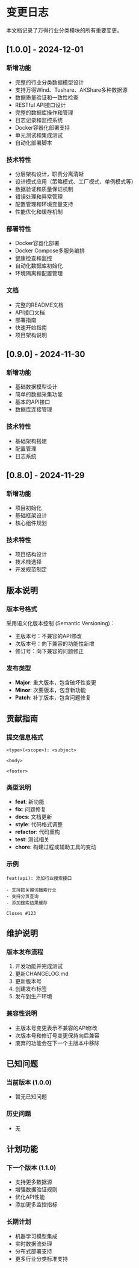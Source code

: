 # 变更日志

本文档记录了万得行业分类模块的所有重要变更。

## [1.0.0] - 2024-12-01

### 新增功能
- 完整的行业分类数据模型设计
- 支持万得Wind、Tushare、AKShare多种数据源
- 数据质量验证和一致性检查
- RESTful API接口设计
- 完整的数据库操作和管理
- 日志记录和监控系统
- Docker容器化部署支持
- 单元测试和集成测试
- 自动化部署脚本

### 技术特性
- 分层架构设计，职责分离清晰
- 设计模式应用（策略模式、工厂模式、单例模式等）
- 数据验证和质量保证机制
- 错误处理和异常管理
- 配置管理和环境变量支持
- 性能优化和缓存机制

### 部署特性
- Docker容器化部署
- Docker Compose多服务编排
- 健康检查和监控
- 自动化数据库初始化
- 环境隔离和配置管理

### 文档
- 完整的README文档
- API接口文档
- 部署指南
- 快速开始指南
- 项目架构说明

## [0.9.0] - 2024-11-30

### 新增功能
- 基础数据模型设计
- 简单的数据采集功能
- 基本的API接口
- 数据库连接管理

### 技术特性
- 基础架构搭建
- 配置管理
- 日志系统

## [0.8.0] - 2024-11-29

### 新增功能
- 项目初始化
- 基础框架设计
- 核心组件规划

### 技术特性
- 项目结构设计
- 技术栈选择
- 开发规范制定

## 版本说明

### 版本号格式
采用语义化版本控制 (Semantic Versioning)：
- 主版本号：不兼容的API修改
- 次版本号：向下兼容的功能性新增
- 修订号：向下兼容的问题修正

### 发布类型
- **Major**: 重大版本，包含破坏性变更
- **Minor**: 次要版本，包含新功能
- **Patch**: 补丁版本，包含问题修复

## 贡献指南

### 提交信息格式
```
<type>(<scope>): <subject>

<body>

<footer>
```

### 类型说明
- **feat**: 新功能
- **fix**: 问题修复
- **docs**: 文档更新
- **style**: 代码格式调整
- **refactor**: 代码重构
- **test**: 测试相关
- **chore**: 构建过程或辅助工具的变动

### 示例
```
feat(api): 添加行业搜索接口

- 支持按关键词搜索行业
- 支持分页查询
- 添加搜索结果缓存

Closes #123
```

## 维护说明

### 版本发布流程
1. 开发功能并完成测试
2. 更新CHANGELOG.md
3. 更新版本号
4. 创建发布标签
5. 发布到生产环境

### 兼容性说明
- 主版本号变更表示不兼容的API修改
- 次版本号和修订号变更保持向后兼容
- 废弃的功能会在下一个主版本中移除

## 已知问题

### 当前版本 (1.0.0)
- 暂无已知问题

### 历史问题
- 无

## 计划功能

### 下一个版本 (1.1.0)
- 支持更多数据源
- 增强数据验证规则
- 优化API性能
- 添加更多监控指标

### 长期计划
- 机器学习模型集成
- 实时数据流处理
- 分布式部署支持
- 更多行业分类标准支持 